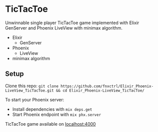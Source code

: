 # TicTacToe

Unwinnable single player TicTacToe game implemented with Elixir GenServer and Phoenix LiveView with minimax algorithm.

* Elixir
  * GenServer
* Phoenix
  * LiveView
* minimax algorithm

## Setup

Clone this repo:
`git clone https://github.com/fnxctrl/Elixir_Phoenix-LiveView_TicTacToe.git && cd Elixir_Phoenix-LiveView_TicTacToe/`

To start your Phoenix server:

* Install dependencies with `mix deps.get`
* Start Phoenix endpoint with `mix phx.server`

TicTacToe game available on [localhost:4000](http://127.0.0.1:4000)
